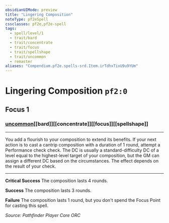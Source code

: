 ```yaml
---
obsidianUIMode: preview
title: "Lingering Composition"
noteType: pf2eSpell
cssclasses: pf2e,pf2e-spell
tags:
  - spell/level/1
  - trait/bard
  - trait/concentrate
  - trait/focus
  - trait/spellshape
  - trait/uncommon
  - remaster
aliases: "Compendium.pf2e.spells-srd.Item.irTdhxTixU9u9YUm" 
---
```

# Lingering Composition  `pf2:0`  
## Focus 1
### [uncommon](uncommon "Uncommon Rarity Trait")[[bard]][[concentrate]][[focus]][[spellshape]]

* * * 
You add a flourish to your composition to extend its benefits. If your next action is to cast a cantrip composition with a duration of 1 round, attempt a Performance check check. The DC is usually a standard-difficulty DC of a level equal to the highest-level target of your composition, but the GM can assign a different DC based on the circumstances. The effect depends on the result of your check.

* * *

**Critical Success** The composition lasts 4 rounds.

**Success** The composition lasts 3 rounds.

**Failure** The composition lasts 1 round, but you don't spend the Focus Point for casting this spell.

*Source: Pathfinder Player Core*
*ORC*